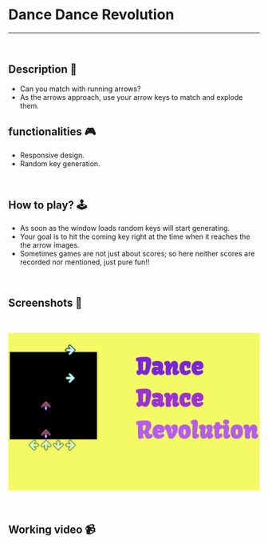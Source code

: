 # **Dance Dance Revolution**

---

<br>

## **Description 📃** 
- Can you match with running arrows?
- As the arrows approach, use your arrow keys to match and explode them.

## **functionalities 🎮** 
- Responsive design.
- Random key generation.
<br>

## **How to play? 🕹️**
- As soon as the window loads random keys will start generating. 
- Your goal is to hit the coming key right at the time when it reaches the the arrow images.
- Sometimes games are not just about scores; so here neither scores are recorded nor mentioned, just pure fun!!

<br>

## **Screenshots 📸**

<br>

![image](../../assets/images/Dance_dance_revolution.png)

<br>

## **Working video 📹**
<!-- add your working video over here -->
